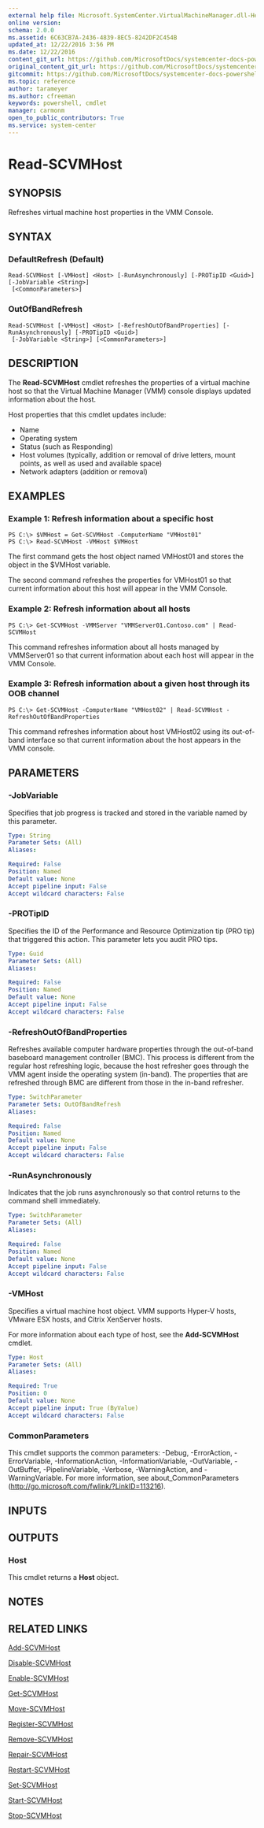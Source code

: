 ```yaml
---
external help file: Microsoft.SystemCenter.VirtualMachineManager.dll-Help.xml
online version: 
schema: 2.0.0
ms.assetid: 6C63CB7A-2436-4839-8EC5-8242DF2C454B
updated_at: 12/22/2016 3:56 PM
ms.date: 12/22/2016
content_git_url: https://github.com/MicrosoftDocs/systemcenter-docs-powershell/blob/master/systemcenter-cmdlets/SystemCenter2016/VirtualMachineManager/vlatest/Read-SCVMHost.md
original_content_git_url: https://github.com/MicrosoftDocs/systemcenter-docs-powershell/blob/master/systemcenter-cmdlets/SystemCenter2016/VirtualMachineManager/vlatest/Read-SCVMHost.md
gitcommit: https://github.com/MicrosoftDocs/systemcenter-docs-powershell/blob/96e5647587661652225fbdd2c797cd4d59d542bc/systemcenter-cmdlets/SystemCenter2016/VirtualMachineManager/vlatest/Read-SCVMHost.md
ms.topic: reference
author: tarameyer
ms.author: cfreeman
keywords: powershell, cmdlet
manager: carmonm
open_to_public_contributors: True
ms.service: system-center
---
```


# Read-SCVMHost

## SYNOPSIS
Refreshes virtual machine host properties in the VMM Console.

## SYNTAX

### DefaultRefresh (Default)
```
Read-SCVMHost [-VMHost] <Host> [-RunAsynchronously] [-PROTipID <Guid>] [-JobVariable <String>]
 [<CommonParameters>]
```

### OutOfBandRefresh
```
Read-SCVMHost [-VMHost] <Host> [-RefreshOutOfBandProperties] [-RunAsynchronously] [-PROTipID <Guid>]
 [-JobVariable <String>] [<CommonParameters>]
```

## DESCRIPTION
The **Read-SCVMHost** cmdlet refreshes the properties of a virtual machine host so that the Virtual Machine Manager (VMM) console displays updated information about the host.

Host properties that this cmdlet updates include: 

- Name
- Operating system
- Status (such as Responding)
- Host volumes (typically, addition or removal of drive letters, mount points, as well as used and available space)
- Network adapters (addition or removal)

## EXAMPLES

### Example 1: Refresh information about a specific host
```
PS C:\> $VMHost = Get-SCVMHost -ComputerName "VMHost01" 
PS C:\> Read-SCVMHost -VMHost $VMHost
```

The first command gets the host object named VMHost01 and stores the object in the $VMHost variable.

The second command refreshes the properties for VMHost01 so that current information about this host will appear in the VMM Console.

### Example 2: Refresh information about all hosts
```
PS C:\> Get-SCVMHost -VMMServer "VMMServer01.Contoso.com" | Read-SCVMHost
```

This command refreshes information about all hosts managed by VMMServer01 so that current information about each host will appear in the VMM Console.

### Example 3: Refresh information about a given host through its OOB channel
```
PS C:\> Get-SCVMHost -ComputerName "VMHost02" | Read-SCVMHost -RefreshOutOfBandProperties
```

This command refreshes information about host VMHost02 using its out-of-band interface so that current information about the host appears in the VMM console.

## PARAMETERS

### -JobVariable
Specifies that job progress is tracked and stored in the variable named by this parameter.

```yaml
Type: String
Parameter Sets: (All)
Aliases: 

Required: False
Position: Named
Default value: None
Accept pipeline input: False
Accept wildcard characters: False
```

### -PROTipID
Specifies the ID of the Performance and Resource Optimization tip (PRO tip) that triggered this action.
This parameter lets you audit PRO tips.

```yaml
Type: Guid
Parameter Sets: (All)
Aliases: 

Required: False
Position: Named
Default value: None
Accept pipeline input: False
Accept wildcard characters: False
```

### -RefreshOutOfBandProperties
Refreshes available computer hardware properties through the out-of-band baseboard management controller (BMC).
This process is different from the regular host refreshing logic, because the host refresher goes through the VMM agent inside the operating system (in-band).
The properties that are refreshed through BMC are different from those in the in-band refresher.

```yaml
Type: SwitchParameter
Parameter Sets: OutOfBandRefresh
Aliases: 

Required: False
Position: Named
Default value: None
Accept pipeline input: False
Accept wildcard characters: False
```

### -RunAsynchronously
Indicates that the job runs asynchronously so that control returns to the command shell immediately.

```yaml
Type: SwitchParameter
Parameter Sets: (All)
Aliases: 

Required: False
Position: Named
Default value: None
Accept pipeline input: False
Accept wildcard characters: False
```

### -VMHost
Specifies a virtual machine host object.
VMM supports Hyper-V hosts, VMware ESX hosts, and Citrix XenServer hosts.

For more information about each type of host, see the **Add-SCVMHost** cmdlet.

```yaml
Type: Host
Parameter Sets: (All)
Aliases: 

Required: True
Position: 0
Default value: None
Accept pipeline input: True (ByValue)
Accept wildcard characters: False
```

### CommonParameters
This cmdlet supports the common parameters: -Debug, -ErrorAction, -ErrorVariable, -InformationAction, -InformationVariable, -OutVariable, -OutBuffer, -PipelineVariable, -Verbose, -WarningAction, and -WarningVariable. For more information, see about_CommonParameters (http://go.microsoft.com/fwlink/?LinkID=113216).

## INPUTS

## OUTPUTS

### Host
This cmdlet returns a **Host** object.

## NOTES

## RELATED LINKS

[Add-SCVMHost](xref:SystemCenter2016/VirtualMachineManager/vlatest/Add-SCVMHost.md)

[Disable-SCVMHost](xref:SystemCenter2016/VirtualMachineManager/vlatest/Disable-SCVMHost.md)

[Enable-SCVMHost](xref:SystemCenter2016/VirtualMachineManager/vlatest/Enable-SCVMHost.md)

[Get-SCVMHost](xref:SystemCenter2016/VirtualMachineManager/vlatest/Get-SCVMHost.md)

[Move-SCVMHost](xref:SystemCenter2016/VirtualMachineManager/vlatest/Move-SCVMHost.md)

[Register-SCVMHost](xref:SystemCenter2016/VirtualMachineManager/vlatest/Register-SCVMHost.md)

[Remove-SCVMHost](xref:SystemCenter2016/VirtualMachineManager/vlatest/Remove-SCVMHost.md)

[Repair-SCVMHost](xref:SystemCenter2016/VirtualMachineManager/vlatest/Repair-SCVMHost.md)

[Restart-SCVMHost](xref:SystemCenter2016/VirtualMachineManager/vlatest/Restart-SCVMHost.md)

[Set-SCVMHost](xref:SystemCenter2016/VirtualMachineManager/vlatest/Set-SCVMHost.md)

[Start-SCVMHost](xref:SystemCenter2016/VirtualMachineManager/vlatest/Start-SCVMHost.md)

[Stop-SCVMHost](xref:SystemCenter2016/VirtualMachineManager/vlatest/Stop-SCVMHost.md)

